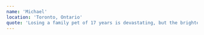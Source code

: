 ```yaml
---
name: 'Michael'
location: 'Toronto, Ontario'
quote: 'Losing a family pet of 17 years is devastating, but the brightest spot during our time of grief was receiving Katrina’s portrait of our beloved Gizmo. She captured his personality with care and grace and his portrait is one of our family’s treasured possessions. Thank you Katrina!'
---
```

